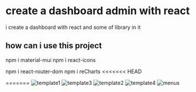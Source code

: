 # create a dashboard admin with react

i create a dashboard with react and some of library in it

## how can i use this project

npm i material-mui
npm i react-icons

npm i react-router-dom
npm i reCharts
<<<<<<< HEAD

=======
![template1](https://github.com/alirezatalebizadeh/dashboard-react/assets/104105725/b14701a2-fc4b-4ca7-8806-3d618a64d01c)
![template3](https://github.com/alirezatalebizadeh/dashboard-react/assets/104105725/88c62dd5-bfc3-4d08-b496-b140fdea771c)
![template2](https://github.com/alirezatalebizadeh/dashboard-react/assets/104105725/ca463e7d-945c-4cea-bde5-a55216c3ece5)
![template4](https://github.com/alirezatalebizadeh/dashboard-react/assets/104105725/b527ff2f-968e-4dad-bb20-4fed675a8f69)
![menus](https://github.com/alirezatalebizadeh/dashboard-react/assets/104105725/a3300acb-3efd-4e76-a0f9-14da54f7909e)

